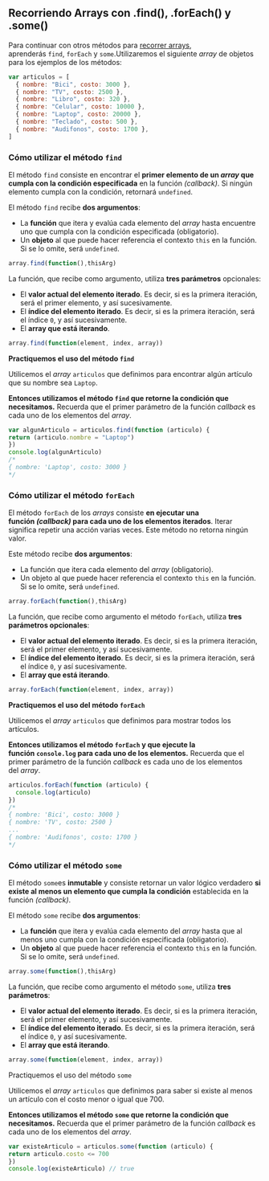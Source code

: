 ## **Recorriendo Arrays con .find(), .forEach() y .some()**

Para continuar con otros métodos para [recorrer arrays](https://platzi.com/clases/1814-basico-javascript/26308-metodos-de-recorridos-de-arrays/), aprenderás `find`, `forEach` y `some`.Utilizaremos el siguiente *array* de objetos para los ejemplos de los métodos:

```jsx
var articulos = [
  { nombre: "Bici", costo: 3000 },
  { nombre: "TV", costo: 2500 },
  { nombre: "Libro", costo: 320 },
  { nombre: "Celular", costo: 10000 },
  { nombre: "Laptop", costo: 20000 },
  { nombre: "Teclado", costo: 500 },
  { nombre: "Audifonos", costo: 1700 },
]
```

### Cómo utilizar el método `find`

El método `find` consiste en encontrar el **primer elemento de un *array* que cumpla con la condición especificada** en la función *(callback)*. Si ningún elemento cumpla con la condición, retornará `undefined`.

El método `find` recibe **dos argumentos**:

- La **función** que itera y evalúa cada elemento del *array* hasta encuentre uno que cumpla con la condición especificada (obligatorio).
- Un **objeto** al que puede hacer referencia el contexto `this` en la función. Si se lo omite, será `undefined`.

```jsx
array.find(function(),thisArg)
```

La función, que recibe como argumento, utiliza **tres parámetros** opcionales:

- El **valor actual del elemento iterado**. Es decir, si es la primera iteración, será el primer elemento, y así sucesivamente.
- El **índice del elemento iterado**. Es decir, si es la primera iteración, será el índice `0`, y así sucesivamente.
- El **array que está iterando**.

```jsx
array.find(function(element, index, array))
```

**Practiquemos el uso del método `find`**

Utilicemos el *array* `articulos` que definimos para encontrar algún artículo que su nombre sea `Laptop`.

**Entonces utilizamos el método `find` que retorne la condición que necesitamos.** Recuerda que el primer parámetro de la función *callback* es cada uno de los elementos del *array*.

```jsx
var algunArticulo = articulos.find(function (articulo) {
return (articulo.nombre = "Laptop")
})
console.log(algunArticulo)
/*
{ nombre: 'Laptop', costo: 3000 }
*/
```

### Cómo utilizar el método `forEach`

El método `forEach` de los *arrays* consiste **en ejecutar una función *(callback)* para cada uno de los elementos iterados**. Iterar significa repetir una acción varias veces. Este método no retorna ningún valor.

Este método recibe **dos argumentos**:

- La función que itera cada elemento del *array* (obligatorio).
- Un objeto al que puede hacer referencia el contexto `this` en la función. Si se lo omite, será `undefined`.

```jsx
array.forEach(function(),thisArg)
```

La función, que recibe como argumento el método `forEach`, utiliza **tres parámetros opcionales**:

- El **valor actual del elemento iterado**. Es decir, si es la primera iteración, será el primer elemento, y así sucesivamente.
- El **índice del elemento iterado**. Es decir, si es la primera iteración, será el índice `0`, y así sucesivamente.
- El **array que está iterando**.

```jsx
array.forEach(function(element, index, array))
```

**Practiquemos el uso del método `forEach`**

Utilicemos el *array* `articulos` que definimos para mostrar todos los artículos.

**Entonces utilizamos el método `forEach` y que ejecute la función `console.log` para cada uno de los elementos.** Recuerda que el primer parámetro de la función *callback* es cada uno de los elementos del *array*.

```jsx
articulos.forEach(function (articulo) {
  console.log(articulo)
})
/*
{ nombre: 'Bici', costo: 3000 }
{ nombre: 'TV', costo: 2500 }
...
{ nombre: 'Audifonos', costo: 1700 }
*/

```

### Cómo utilizar el método `some`

El método `some`es **inmutable** y consiste retornar un valor lógico verdadero **si existe al menos un elemento que cumpla la condición** establecida en la función *(callback)*.

El método `some` recibe **dos argumentos**:

- La **función** que itera y evalúa cada elemento del *array* hasta que al menos uno cumpla con la condición especificada (obligatorio).
- Un **objeto** al que puede hacer referencia el contexto `this` en la función. Si se lo omite, será `undefined`.

```jsx
array.some(function(),thisArg)
```

La función, que recibe como argumento el método `some`, utiliza **tres parámetros**:

- El **valor actual del elemento iterado**. Es decir, si es la primera iteración, será el primer elemento, y así sucesivamente.
- El **índice del elemento iterado**. Es decir, si es la primera iteración, será el índice `0`, y así sucesivamente.
- El **array que está iterando**.

```jsx
array.some(function(element, index, array))
```

Practiquemos el uso del método `some`

Utilicemos el *array* `articulos` que definimos para saber si existe al menos un artículo con el costo menor o igual que 700.

**Entonces utilizamos el método `some` que retorne la condición que necesitamos.** Recuerda que el primer parámetro de la función *callback* es cada uno de los elementos del *array*.

```jsx
var existeArticulo = articulos.some(function (articulo) {
return articulo.costo <= 700
})
console.log(existeArticulo) // true
```